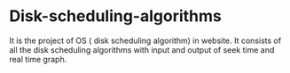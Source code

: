 # Disk-scheduling-algorithms
It is the project of OS ( disk scheduling algorithm) in website.
It consists of all the disk scheduling algorithms with input and output of seek time and real time graph.
